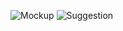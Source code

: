 ![Mockup](https://user-images.githubusercontent.com/56811810/94449600-74415580-01d6-11eb-9f61-d258520b9e4a.jpeg)
![Suggestion](https://user-images.githubusercontent.com/56811810/94449688-92a75100-01d6-11eb-9818-8fa73045601a.jpeg)
